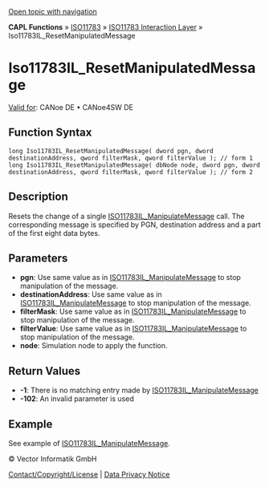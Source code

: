 [Open topic with navigation](../../../../../../CANoeDEFamily.htm#Topics/CAPLFunctions/ISO11783/ISOInteractionLayer/Functions/CAPLfunctionIso11783ILResetManipulatedMessage.md)

**CAPL Functions** » [ISO11783](../../CAPLfunctionsISO11783Overview.md) » [ISO11783 Interaction Layer](../CAPLfunctionsISOILOverview.md) » Iso11783IL_ResetManipulatedMessage

# Iso11783IL_ResetManipulatedMessage

[Valid for](../../../../Shared/FeatureAvailability.md): CANoe DE • CANoe4SW DE

## Function Syntax

```plaintext
long Iso11783IL_ResetManipulatedMessage( dword pgn, dword destinationAddress, qword filterMask, qword filterValue ); // form 1
long Iso11783IL_ResetManipulatedMessage( dbNode node, dword pgn, dword destinationAddress, qword filterMask, qword filterValue ); // form 2
```

## Description

Resets the change of a single [ISO11783IL_ManipulateMessage](CAPLfunctionIso11783ILManipulateMessage.md) call. The corresponding message is specified by PGN, destination address and a part of the first eight data bytes.

## Parameters

- **pgn**: Use same value as in [ISO11783IL_ManipulateMessage](CAPLfunctionIso11783ILManipulateMessage.md) to stop manipulation of the message.
- **destinationAddress**: Use same value as in [ISO11783IL_ManipulateMessage](CAPLfunctionIso11783ILManipulateMessage.md) to stop manipulation of the message.
- **filterMask**: Use same value as in [ISO11783IL_ManipulateMessage](CAPLfunctionIso11783ILManipulateMessage.md) to stop manipulation of the message.
- **filterValue**: Use same value as in [ISO11783IL_ManipulateMessage](CAPLfunctionIso11783ILManipulateMessage.md) to stop manipulation of the message.
- **node**: Simulation node to apply the function.

## Return Values

- **-1**: There is no matching entry made by [ISO11783IL_ManipulateMessage](CAPLfunctionIso11783ILManipulateMessage.md)
- **-102**: An invalid parameter is used

## Example

See example of [ISO11783IL_ManipulateMessage](CAPLfunctionIso11783ILManipulateMessage.md).

© Vector Informatik GmbH

[Contact/Copyright/License](../../../../Shared/ContactCopyrightLicense.md) | [Data Privacy Notice](https://www.vector.com/int/en/company/get-info/privacy-policy/)